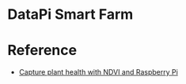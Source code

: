 # DataPi Smart Farm


# Reference 
- [Capture plant health with NDVI and Raspberry Pi](https://projects.raspberrypi.org/en/projects/astropi-ndvi/0)
